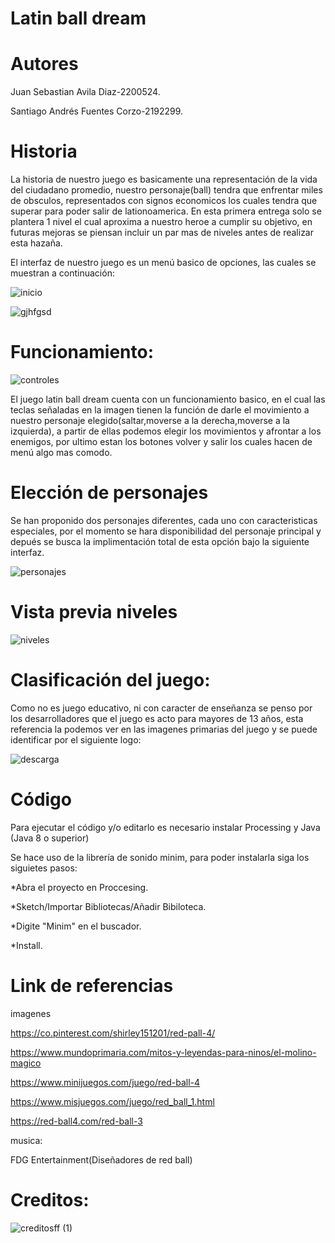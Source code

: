 # Latin ball dream

# Autores

Juan Sebastian Avila Diaz-2200524.

Santiago Andrés Fuentes Corzo-2192299.

# Historia

La historia de nuestro juego es basicamente una representación de la vida del ciudadano promedio, nuestro personaje(ball) tendra que enfrentar miles de obsculos, representados con signos economicos los cuales tendra que superar para poder salir de lationoamerica. En esta primera entrega solo se plantera 1 nivel el cual aproxima a nuestro heroe a cumplir su objetivo, en futuras mejoras se piensan incluir un par mas de niveles antes de realizar esta hazaña.

El interfaz de nuestro juego es un menú basico de opciones, las cuales se muestran a continuación:

![inicio](https://user-images.githubusercontent.com/84584807/136475158-31db45a4-601a-4afe-91a7-f7575ef94f35.png)



![gjhfgsd](https://user-images.githubusercontent.com/84584807/137426537-2d9258aa-0704-449d-be6f-fe1e3d6161a7.png)



# Funcionamiento: 

![controles](https://user-images.githubusercontent.com/84584807/137426032-bb2f67e0-7e58-4707-9517-57089250eb84.png)


El juego latin ball dream cuenta con un funcionamiento basico, en el cual las teclas señaladas en la imagen tienen la función de darle el movimiento a nuestro personaje elegido(saltar,moverse a la derecha,moverse a la izquierda), a partir de ellas podemos elegir los movimientos y afrontar a los enemigos, por ultimo estan los botones volver y salir los cuales hacen de menú algo mas comodo.

# Elección de personajes

Se han proponido dos personajes diferentes, cada uno con caracteristicas especiales, por el momento se hara disponibilidad del personaje principal y depués se  busca la implimentación total de esta opción bajo la siguiente interfaz.

![personajes](https://user-images.githubusercontent.com/84584807/137425703-b0fea851-c8f7-4022-9f06-78b5cba612a0.png)


# Vista previa niveles

![niveles](https://user-images.githubusercontent.com/84584807/136475639-3f9e33ef-df2d-4efa-ade6-30ef3a554064.png)

# Clasificación del juego:

Como no es juego educativo, ni con caracter de enseñanza se penso por los desarrolladores que el juego es acto para mayores de 13 años, esta referencia la podemos ver en las imagenes primarias del juego y se puede identificar por el siguiente logo:

![descarga](https://user-images.githubusercontent.com/84584807/136476045-807b61bb-4bf9-4a95-9b5e-11774f6ab49a.png)


# Código

Para ejecutar el código y/o editarlo es necesario instalar Processing y Java (Java 8 o superior)

Se hace uso de la librería de sonido minim, para poder instalarla siga los siguietes pasos:

*Abra el proyecto en Proccesing.

*Sketch/Importar Bibliotecas/Añadir Bibiloteca.

*Digite "Minim" en el buscador.

*Install.

# Link de referencias

imagenes

https://co.pinterest.com/shirley151201/red-pall-4/

https://www.mundoprimaria.com/mitos-y-leyendas-para-ninos/el-molino-magico

https://www.minijuegos.com/juego/red-ball-4

https://www.misjuegos.com/juego/red_ball_1.html

https://red-ball4.com/red-ball-3

musica:

FDG Entertainment(Diseñadores de red ball)

# Creditos:

![creditosff (1)](https://user-images.githubusercontent.com/84584807/136680468-80b2c205-9778-48e0-9663-0e65f5ffacf2.png)







